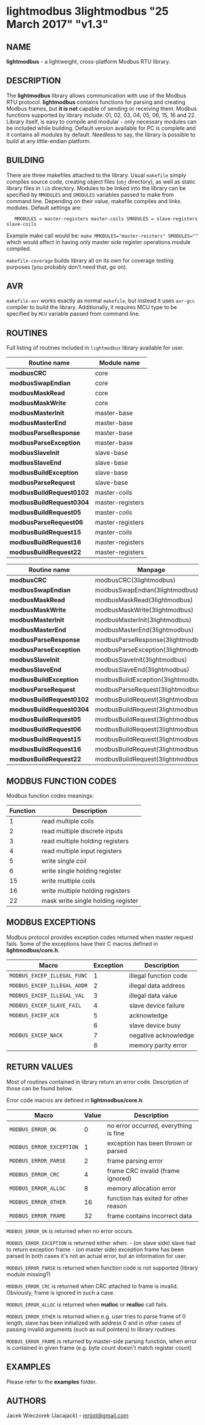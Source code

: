 # lightmodbus 3lightmodbus "25 March 2017" "v1.3"

## NAME
**lightmodbus** - a lightweight, cross-platform Modbus RTU library.

## DESCRIPTION
The **lightmodbus** library allows communication with use of the Modbus RTU protocol. **lightmodbus** contains functions for parsing and creating Modbus frames, but **it is not** capable of sending or receiving them. Modbus functions supported by library include: 01, 02, 03, 04, 05, 06, 15, 16 and 22.
Library itself, is easy to compile and modular - only necessary modules can be included while building. Default version available for PC is complete and it contains all modules by default. Needless to say, the library is possible to build at any little-endian platform.

## BUILDING
There are three makefiles attached to the library.
Usual `makefile` simply compiles source code, creating object files (`obj` directory), as well as static library files in `lib` directory. Modules to be linked into the library can be specified by `MMODULES` and `SMODULES` variables passed to make from command line. Depending on their value, makefile compiles and links modules. Default settings are:

`   
	MMODULES = master-registers master-coils
	SMODULES = slave-registers slave-coils
`

Example make call would be: `make MMODULES="master-reisters" SMODULES=""` which would affect in having only master side register operations module compiled.

`makefile-coverage` builds library all on its own for coverage testing purposes (you probably don't need that, go on).

## AVR
`makefile-avr` works exactly as normal `makefile`, but instead it uses `avr-gcc` compiler to build the library. Additionally, it requires MCU type to be specified by `MCU` variable passed from command line.

## ROUTINES
Full listing of routines included in `lightmodbus` library available for user.

| Routine name                  | Module name            		 	            |
|-------------------------------|-----------------------------------------------|
| **modbusCRC**                 |  core                   						|
| **modbusSwapEndian**          |  core           								|
| **modbusMaskRead**            |  core               							|
| **modbusMaskWrite**           |  core              							|
| **modbusMasterInit**       	|  master-base          						|
| **modbusMasterEnd**       	|  master-base          						|
| **modbusParseResponse**       |  master-base          						|
| **modbusParseException**      |  master-base         							|
| **modbusSlaveInit**      		|  slave-base     		    					|
| **modbusSlaveEnd**     		|  slave-base     		    					|
| **modbusBuildException**      |  slave-base         							|
| **modbusParseRequest**   	   	|  slave-base         							|
| **modbusBuildRequest0102**   	|  master-coils         						|
| **modbusBuildRequest0304**   	|  master-registers         					|
| **modbusBuildRequest05**   	|  master-coils         						|
| **modbusParseRequest06**   	|  master-registers         					|
| **modbusBuildRequest15**   	|  master-coils         						|
| **modbusBuildRequest16**   	|  master-registers         					|
| **modbusBuildRequest22**   	|  master-registers         					|


| Routine name                  | Manpage                  		 	            |
|-------------------------------|-----------------------------------------------|
| **modbusCRC**                 |  modbusCRC(3lightmodbus)                      |
| **modbusSwapEndian**          |  modbusSwapEndian(3lightmodbus)               |
| **modbusMaskRead**            |  modbusMaskRead(3lightmodbus)                 |
| **modbusMaskWrite**           |  modbusMaskWrite(3lightmodbus)                |
| **modbusMasterInit**       	|  modbusMasterInit(3lightmodbus)            	|
| **modbusMasterEnd**       	|  modbusMasterEnd(3lightmodbus)            	|
| **modbusParseResponse**       |  modbusParseResponse(3lightmodbus)            |
| **modbusParseException**      |  modbusParseException(3lightmodbus)           |
| **modbusSlaveInit**      		|  modbusSlaveInit(3lightmodbus)     		    |
| **modbusSlaveEnd**     		|  modbusSlaveEnd(3lightmodbus)     		    |
| **modbusBuildException**      |  modbusBuildException(3lightmodbus)           |
| **modbusParseRequest**   	   	|  modbusParseRequest(3lightmodbus)         	|
| **modbusBuildRequest0102**   	|  modbusBuildRequest(3lightmodbus)         	|
| **modbusBuildRequest0304**   	|  modbusBuildRequest(3lightmodbus)         	|
| **modbusBuildRequest05**   	|  modbusBuildRequest(3lightmodbus)         	|
| **modbusBuildRequest06**   	|  modbusBuildRequest(3lightmodbus)         	|
| **modbusBuildRequest15**   	|  modbusBuildRequest(3lightmodbus)         	|
| **modbusBuildRequest16**   	|  modbusBuildRequest(3lightmodbus)         	|
| **modbusBuildRequest22**   	|  modbusBuildRequest(3lightmodbus)         	|


## MODBUS FUNCTION CODES
Modbus function codes meanings:

| Function 	| Description														|
|-----------|-------------------------------------------------------------------|
| 1			| read multiple coils												|
| 2			| read multiple discrete inputs										|
| 3			| read multiple holding registers									|
| 4			| read multiple input registers										|
| 5			| write single coil 												|
| 6			| write single holding register										|
| 15		| write multiple coils												|
| 16		| write multiple holding registers									|
| 22		| mask write single holding register								|

## MODBUS EXCEPTIONS
Modbus protocol provides exception codes returned when master request fails. Some of the exceptions have their C macros defined in **lightmodbus/core.h**.

|  Macro                      | Exception | Description                           |
|-----------------------------|-----------|---------------------------------------|
| `MODBUS_EXCEP_ILLEGAL_FUNC` | 1         | illegal function code                 |
| `MODBUS_EXCEP_ILLEGAL_ADDR` | 2         | illegal data address                  |
| `MODBUS_EXCEP_ILLEGAL_VAL`  | 3         | illegal data value                    |
| `MODBUS_EXCEP_SLAVE_FAIL`   | 4         | slave device failure                  |
| `MODBUS_EXCEP_ACK`          | 5         | acknowledge                           |
|                             | 6         | slave device busy                     |
| `MODBUS_EXCEP_NACK`         | 7         | negative acknowledge                  |
|                             | 8         | memory parity error                   |

## RETURN VALUES
Most of routines contained in library return an error code. Description of those can be found below.

Error code macros are defined in **lightmodbus/core.h**.

| Macro                    | Value | Description                                |
|--------------------------|-------|--------------------------------------------|
| `MODBUS_ERROR_OK`        | 0     | no error occurred, everything is fine      |
| `MODBUS_ERROR_EXCEPTION` | 1     | exception has been thrown or parsed        |
| `MODBUS_ERROR_PARSE`     | 2     | frame parsing error                        |
| `MODBUS_ERROR_CRC`       | 4     | frame CRC invalid (frame ignored)          |
| `MODBUS_ERROR_ALLOC`     | 8     | memory allocation error                    |
| `MODBUS_ERROR_OTHER`     | 16    | function has exited for other reason       |
| `MODBUS_ERROR_FRAME`     | 32    | frame contains incorrect data              |

`MODBUS_ERROR_OK` is returned when no error occurs.

`MODBUS_ERROR_EXCEPTION` is returned either when:
	- (on slave side) slave had to return exception frame
	- (on master side) exception frame has been parsed
	In both cases it's not an actual error, but an information for user.

`MODBUS_ERROR_PARSE` is returned when function code is not supported (library module missing?)

`MODBUS_ERROR_CRC` is returned when CRC attached to frame is invalid. Obviously, frame is ignored in such a case.

`MODBUS_ERROR_ALLOC` is returned when **malloc** or **realloc** call fails.

`MODBUS_ERROR_OTHER` is returned when e.g. user tries to parse frame of 0 length, slave has been initialized with address 0 and in other cases of passing invalid arguments (such as null pointers) to library routines.

`MODBUS_ERROR_FRAME` is returned by master-side parsing function, when error is contained in given frame (e.g. byte count doesn't match register count)

## EXAMPLES
Please refer to the **examples** folder.

## AUTHORS
Jacek Wieczorek (Jacajack) - mrjjot@gmail.com

